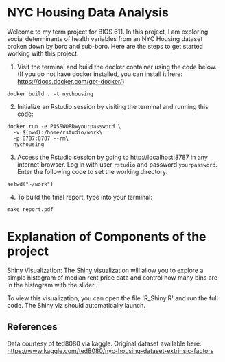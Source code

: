 NYC Housing Data Analysis
==========================
Welcome to my term project for BIOS 611. In this project, I am exploring social determinants of health variables from an NYC Housing dataset broken down by boro and sub-boro. Here are the steps to get started working with this project: 

1. Visit the terminal and build the docker container using the code below. (If you do not have docker installed, you can install it here: https://docs.docker.com/get-docker/)

```
docker build . -t nychousing
```

2. Initialize an Rstudio session by visiting the terminal and running this code:

```
docker run -e PASSWORD=yourpassword \
  -v $(pwd):/home/rstudio/work\
  -p 8787:8787 --rm\
  nychousing
```
3. Access the Rstudio session by going to http://localhost:8787 in any internet browser. Log in with user `rstudio` and password `yourpassword`. Enter the following code to set the working directory:

```
setwd("~/work")
```

4. To build the final report, type into your terminal:
```
make report.pdf
```

Explanation of Components of the project
=========================

Shiny Visualization:
The Shiny visualization will allow you to explore a simple histogram of median rent price data and control how many bins are in the histogram with the slider.

To view this visualization, you can open the file 'R_Shiny.R' and run the full code. The Shiny viz should automatically launch. 

References
----------
Data courtesy of ted8080 via kaggle. Original dataset available here:
https://www.kaggle.com/ted8080/nyc-housing-dataset-extrinsic-factors

